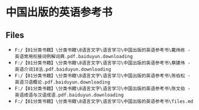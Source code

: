 # 中国出版的英语参考书

## Files

- `F:/【01分类书籍】\分类书籍\8语言文字\语言学习\中国出版的英语参考书\戴炜栋 - 英语常用衔接词例解词典.pdf.baiduyun.downloading`
- `F:/【01分类书籍】\分类书籍\8语言文字\语言学习\中国出版的英语参考书\蔡建伟 - 英语介词10法.pdf.baiduyun.downloading`
- `F:/【01分类书籍】\分类书籍\8语言文字\语言学习\中国出版的英语参考书\陈伯松 - 英语习语概论.pdf.baiduyun.downloading`
- `F:/【01分类书籍】\分类书籍\8语言文字\语言学习\中国出版的英语参考书\陈文伯 - 英语成语与汉语成语.pdf.baiduyun.downloading`
- `F:/【01分类书籍】\分类书籍\8语言文字\语言学习\中国出版的英语参考书\files.md`
